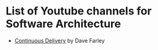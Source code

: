 # List of Youtube channels for Software Architecture
* [Continuous Delivery](https://www.youtube.com/channel/UCCfqyGl3nq_V0bo64CjZh8g) by Dave Farley
